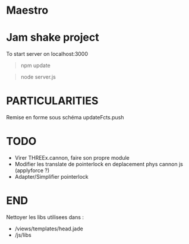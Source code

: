 Maestro
=======

Jam shake project
=======

To start server on localhost:3000
> npm update

> node server.js

PARTICULARITIES
=======
Remise en forme sous schéma updateFcts.push

TODO
=======

- Virer THREEx.cannon, faire son propre module
- Modifier les translate de pointerlock en deplacement phys cannon js (applyforce ?)
- Adapter/Simplifier pointerlock



END
=======

Nettoyer les libs utilisees dans :
- /views/templates/head.jade
- /js/libs

